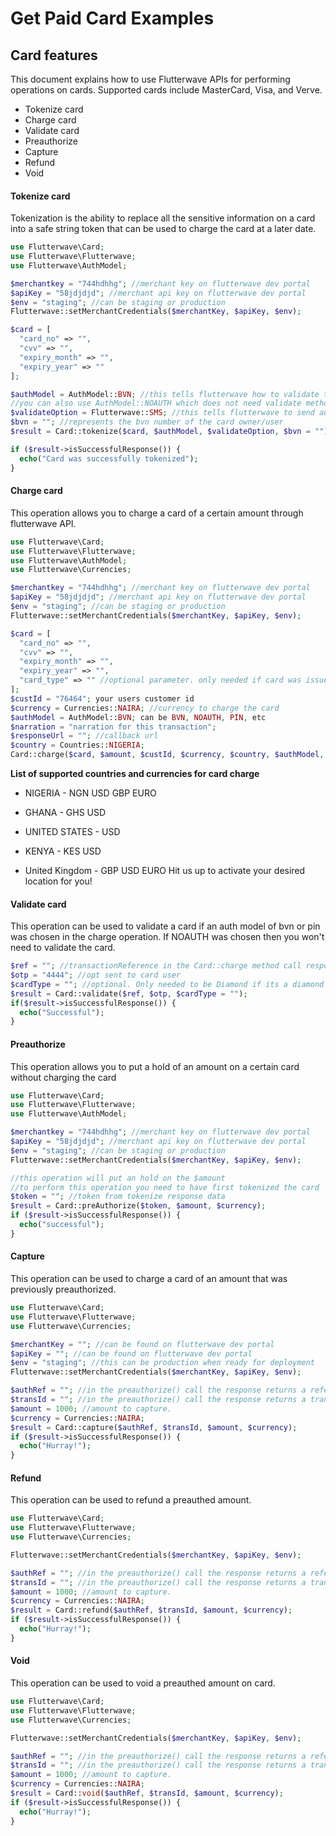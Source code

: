 # Get Paid Card Examples

## Card features
This document explains how to use Flutterwave APIs for performing operations on cards.
Supported cards include MasterCard, Visa, and Verve.
- Tokenize card
- Charge card
- Validate card
- Preauthorize
- Capture
- Refund
- Void

#### Tokenize card
Tokenization is the ability to replace all the sensitive information on a card
into a safe string token that can be used to charge the card at a later date.

```PHP
use Flutterwave\Card;
use Flutterwave\Flutterwave;
use Flutterwave\AuthModel;

$merchantkey = "744hdhhg"; //merchant key on flutterwave dev portal
$apiKey = "58jdjdjd"; //merchant api key on flutterwave dev portal
$env = "staging"; //can be staging or production
Flutterwave::setMerchantCredentials($merchantKey, $apiKey, $env);

$card = [
  "card_no" => "",
  "cvv" => "",
  "expiry_month" => "",
  "expiry_year" => ""
];

$authModel = AuthModel::BVN; //this tells flutterwave how to validate the user of the card is the card owner
//you can also use AuthModel::NOAUTH which does not need validate method call
$validateOption = Flutterwave::SMS; //this tells flutterwave to send authentication otp via sms
$bvn = ""; //represents the bvn number of the card owner/user
$result = Card::tokenize($card, $authModel, $validateOption, $bvn = "");

if ($result->isSuccessfulResponse()) {
  echo("Card was successfully tokenized");
}
```

#### Charge card
This operation allows you to charge a card of a certain amount through flutterwave API.

```PHP
use Flutterwave\Card;
use Flutterwave\Flutterwave;
use Flutterwave\AuthModel;
use Flutterwave\Currencies;

$merchantkey = "744hdhhg"; //merchant key on flutterwave dev portal
$apiKey = "58jdjdjd"; //merchant api key on flutterwave dev portal
$env = "staging"; //can be staging or production
Flutterwave::setMerchantCredentials($merchantKey, $apiKey, $env);

$card = [
  "card_no" => "",
  "cvv" => "",
  "expiry_month" => "",
  "expiry_year" => "",
  "card_type" => "" //optional parameter. only needed if card was issued by diamond card
];
$custId = "76464"; your users customer id
$currency = Currencies::NAIRA; //currency to charge the card
$authModel = AuthModel::BVN; can be BVN, NOAUTH, PIN, etc
$narration = "narration for this transaction";
$responseUrl = ""; //callback url
$country = Countries::NIGERIA;
Card::charge($card, $amount, $custId, $currency, $country, $authModel, $narration, $responseUrl)
```
__List of supported countries and currencies for card charge__
+ NIGERIA -
NGN
USD
GBP
EURO

+ GHANA -
GHS
USD

+ UNITED STATES -
USD

+ KENYA -
KES
USD

+ United Kingdom -
GBP
USD
EURO
Hit us up to activate your desired location for you!

#### Validate card
This operation can be used to validate a card if an auth model of bvn or pin was chosen in the charge
operation. If NOAUTH was chosen then you won't need to validate the card.

```PHP
$ref = ""; //transactionReference in the Card::charge method call response data
$otp = "4444"; //opt sent to card user
$cardType = ""; //optional. Only needed to be Diamond if its a diamond bank card
$result = Card::validate($ref, $otp, $cardType = "");
if($result->isSuccessfulResponse()) {
  echo("Successful");
}
```

#### Preauthorize
This operation allows you to put a hold of an amount on a certain card without charging the card

```PHP
use Flutterwave\Card;
use Flutterwave\Flutterwave;
use Flutterwave\AuthModel;

$merchantkey = "744hdhhg"; //merchant key on flutterwave dev portal
$apiKey = "58jdjdjd"; //merchant api key on flutterwave dev portal
$env = "staging"; //can be staging or production
Flutterwave::setMerchantCredentials($merchantKey, $apiKey, $env);

//this operation will put an hold on the $amount
//to perform this operation you need to have first tokenized the card
$token = ""; //token from tokenize response data
$result = Card::preAuthorize($token, $amount, $currency);
if ($result->isSuccessfulResponse()) {
  echo("successful");
}
```

#### Capture
This operation can be used to charge a card of an amount that was previously preauthorized.

```PHP
use Flutterwave\Card;
use Flutterwave\Flutterwave;
use Flutterwave\Currencies;

$merchantKey = ""; //can be found on flutterwave dev portal
$apiKey = ""; //can be found on flutterwave dev portal
$env = "staging"; //this can be production when ready for deployment
Flutterwave::setMerchantCredentials($merchantKey, $apiKey, $env);

$authRef = ""; //in the preauthorize() call the response returns a reference, use it here
$transId = ""; //in the preauthorize() call the response returns a transaction id, use it here
$amount = 1000; //amount to capture.
$currency = Currencies::NAIRA;
$result = Card::capture($authRef, $transId, $amount, $currency);
if ($result->isSuccessfulResponse()) {
  echo("Hurray!");
}
```

#### Refund
This operation can be used to refund a preauthed amount.

```PHP
use Flutterwave\Card;
use Flutterwave\Flutterwave;
use Flutterwave\Currencies;

Flutterwave::setMerchantCredentials($merchantKey, $apiKey, $env);

$authRef = ""; //in the preauthorize() call the response returns a reference, use it here
$transId = ""; //in the preauthorize() call the response returns a transaction id, use it here
$amount = 1000; //amount to capture.
$currency = Currencies::NAIRA;
$result = Card::refund($authRef, $transId, $amount, $currency);
if ($result->isSuccessfulResponse()) {
  echo("Hurray!");
}
```

#### Void
This operation can be used to void a preauthed amount on card.

```PHP
use Flutterwave\Card;
use Flutterwave\Flutterwave;
use Flutterwave\Currencies;

Flutterwave::setMerchantCredentials($merchantKey, $apiKey, $env);

$authRef = ""; //in the preauthorize() call the response returns a reference, use it here
$transId = ""; //in the preauthorize() call the response returns a transaction id, use it here
$amount = 1000; //amount to capture.
$currency = Currencies::NAIRA;
$result = Card::void($authRef, $transId, $amount, $currency);
if ($result->isSuccessfulResponse()) {
  echo("Hurray!");
}
```
